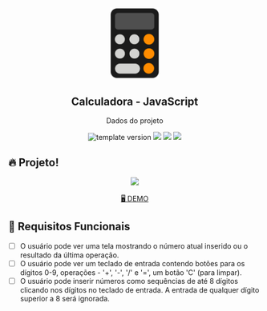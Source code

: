 <br/>
<br/>

<p align="middle" >
  <img width="100px;" src="img/calculator_icon.png"/>
</p>
<h2 align="middle">Calculadora - JavaScript</h2>
<p align="middle">Dados do projeto</p>
<p align="middle">
  <img src="https://img.shields.io/badge/version-1.0.0-blue?style=flat-square" alt="template version"/>
  <img src="https://img.shields.io/badge/language-html-red.svg?style=flat-square"/>
  <img src="https://img.shields.io/badge/language-css-blue.svg?style=flat-square"/>
  <img src="https://img.shields.io/badge/language-js-yellow.svg?style=flat-square"/>
</p>

## 🔥 Projeto!
<p align="middle">
  <img width="300" src="https://media.giphy.com/media/94droseTN3OR9ZX6vb/giphy.gif">
</p>

<p align="middle">
  <a href="https://rdudarocha.github.io/Calculadora/">🖥️ DEMO</a>
</p>

## 🎯 Requisitos Funcionais

- [ ] O usuário pode ver uma tela mostrando o número atual inserido ou o resultado da última operação.
- [ ] O usuário pode ver um teclado de entrada contendo botões para os dígitos 0-9, operações - '+', '-', '/' e '=', um botão 'C' (para limpar).
- [ ] O usuário pode inserir números como sequências de até 8 dígitos clicando nos dígitos no teclado de entrada. A entrada de qualquer dígito superior a 8 será ignorada.

<br/>
